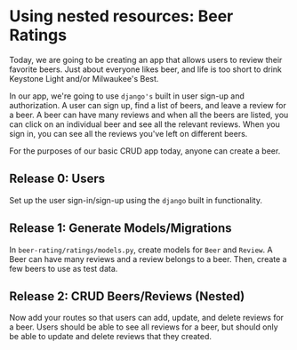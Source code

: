 # Using nested resources: Beer Ratings

Today, we are going to be creating an app that allows users to review their favorite beers. Just about everyone likes beer, and life is too short to drink Keystone Light and/or Milwaukee's Best.

In our app, we're going to use `django's` built in user sign-up and authorization. A user can sign up, find a list of beers, and leave a review for a beer. A beer can have many reviews and when all the beers are listed, you can click on an individual beer and see all the relevant reviews. When you sign in, you can see all the reviews you've left on different beers.

For the purposes of our basic CRUD app today, anyone can create a beer. 


Release 0: Users 
----------------
Set up the user sign-in/sign-up using the `django` built in functionality. 

Release 1: Generate Models/Migrations
-------------------------------------
In `beer-rating/ratings/models.py`, create models for `Beer` and `Review`. A Beer can have many reviews and a review belongs to a beer. Then, create a few beers to use as test data. 

Release 2: CRUD Beers/Reviews (Nested)
--------------------------------------
Now add your routes so that users can add, update, and delete reviews for a beer. Users should be able to see all reviews for a beer, but should only be able to update and delete reviews that they created. 

